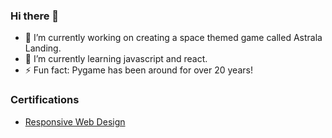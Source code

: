 ### Hi there 👋

- 🔭 I’m currently working on creating a space themed game called Astrala Landing.
- 🌱 I’m currently learning javascript and react.
- ⚡ Fun fact: Pygame has been around for over 20 years!

### Certifications

- [Responsive Web Design](https://www.freecodecamp.org/certification/drgnfireyellow/responsive-web-design)
